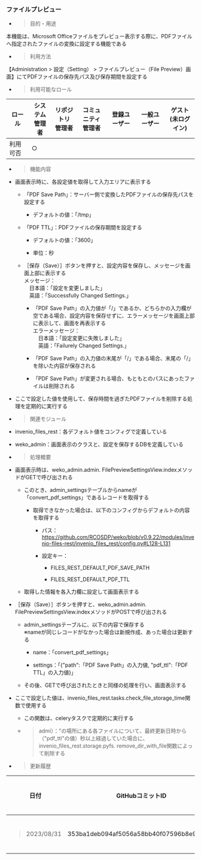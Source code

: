 ### ファイルプレビュー

  - > 目的・用途

本機能は、Microsoft Officeファイルをプレビュー表示する際に、PDFファイルへ指定されたファイルの変換に設定する機能である

  - > 利用方法

【Administration \> 設定（Setting） \> ファイルプレビュー（File Preview）画面】にてPDFファイルの保存先パス及び保存期間を設定する

  - > 利用可能なロール

<table>
<thead>
<tr class="header">
<th>ロール</th>
<th>システム<br />
管理者</th>
<th>リポジトリ<br />
管理者</th>
<th>コミュニティ<br />
管理者</th>
<th>登録ユーザー</th>
<th>一般ユーザー</th>
<th>ゲスト<br />
(未ログイン)</th>
</tr>
</thead>
<tbody>
<tr class="odd">
<td>利用可否</td>
<td>○</td>
<td></td>
<td></td>
<td></td>
<td></td>
<td></td>
</tr>
</tbody>
</table>

  - > 機能内容

<!-- end list -->

  - 画面表示時に、各設定値を取得して入力エリアに表示する
    
      - 「PDF Save Path」：サーバー側で変換したPDFファイルの保存先パスを設定する
        
          - デフォルトの値：「/tmp」
    
      - 「PDF TTL」：PDFファイルの保存期間を設定する
        
          - デフォルトの値：「3600」
        
          - 単位：秒
    
      - ［保存（Save）］ボタンを押すと、設定内容を保存し、メッセージを画面上部に表示する  
        メッセージ：  
        　日本語：「設定を変更しました」  
        　英語：「Successfully Changed Settings.」
        
          - 「PDF Save Path」の入力値が「/」であるか、どちらかの入力欄が空である場合、設定内容を保存せずに、エラーメッセージを画面上部に表示して、画面を再表示する  
            エラーメッセージ：  
            　日本語：「設定変更に失敗しました」  
            　英語：「Failurely Changed Settings.」
        
          - 「PDF Save Path」の入力値の末尾が「/」である場合、末尾の「/」を除いた内容が保存される
        
          - 「PDF Save Path」が変更される場合、もともとのパスにあったファイルは削除される

  - ここで設定した値を使用して、保存時間を過ぎたPDFファイルを削除する処理を定期的に実行する

<!-- end list -->

  - > 関連モジュール

<!-- end list -->

  - invenio\_files\_rest：各デフォルト値をコンフィグで定義している

  - weko\_admin：画面表示のクラスと、設定を保存するDBを定義している

<!-- end list -->

  - > 処理概要

<!-- end list -->

  - 画面表示時は、weko\_admin.admin. FilePreviewSettingsView.indexメソッドがGETで呼び出される
    
      - このとき、admin\_settingsテーブルからnameが「convert\_pdf\_settings」であるレコードを取得する
        
          - 取得できなかった場合は、以下のコンフィグからデフォルトの内容を取得する
            
              - パス：<https://github.com/RCOSDP/weko/blob/v0.9.22/modules/invenio-files-rest/invenio_files_rest/config.py#L128-L131>
            
              - 設定キー：
                
                  - FILES\_REST\_DEFAULT\_PDF\_SAVE\_PATH
                
                  - FILES\_REST\_DEFAULT\_PDF\_TTL
    
      - 取得した情報を各入力欄に設定して画面表示する

  - ［保存（Save）］ボタンを押すと、weko\_admin.admin. FilePreviewSettingsView.indexメソッドがPOSTで呼び出される
    
      - admin\_settingsテーブルに、以下の内容で保存する  
        ※nameが同じレコードがなかった場合は新規作成、あった場合は更新する
        
          - name：「convert\_pdf\_settings」
        
          - settings：「{"path":「PDF Save Path」の入力値, "pdf\_ttl":「PDF TTL」の入力値}」
    
      - その後、GETで呼び出されたときと同様の処理を行い、画面表示する

  - ここで設定した値は、invenio\_files\_rest.tasks.check\_file\_storage\_time関数で使用する
    
      - この関数は、celeryタスクで定期的に実行する
    
    <!-- end list -->
    
      - > admi）："の場所にある各ファイルについて、最終更新日時から（"pdf\_ttl"の値）秒以上経過していた場合に、invenio\_files\_rest.storage.pyfs. remove\_dir\_with\_file関数によって削除する

<!-- end list -->

  - > 更新履歴

<table>
<thead>
<tr class="header">
<th>日付</th>
<th>GitHubコミットID</th>
<th>更新内容</th>
</tr>
</thead>
<tbody>
<tr class="odd">
<td><blockquote>
<p>2023/08/31</p>
</blockquote></td>
<td>353ba1deb094af5056a58bb40f07596b8e95a562</td>
<td>初版作成</td>
</tr>
</tbody>
</table>
